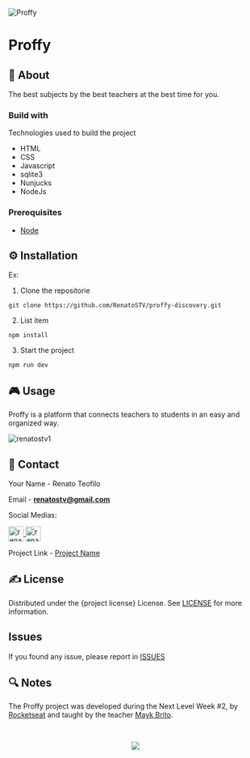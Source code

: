![Proffy](https://i.imgur.com/TMG2P0B.png)

# Proffy

<!---
Shields about project
https://shields.io/
-->

## 📰 About

The best subjects by the best teachers at the best time for you.

### Build with

Technologies used to build the project

 - HTML
 - CSS
 - Javascript
 - sqlite3
 - Nunjucks
 - NodeJs
 
### Prerequisites

- [Node](https://nodejs.org/en/)

## ⚙ Installation

Ex:

 1. Clone the repositorie

```
git clone https://github.com/RenatoSTV/proffy-discovery.git
```

 2. List item

```
npm install
```

 3. Start the project

```
npm run dev
```

## 🎮 Usage

Proffy is a platform that connects teachers to students in an easy and organized way.

<img align="center" src="https://i.imgur.com/jUu30vS.gif" alt="renatostv1"/>

<p></p>

## 📩 Contact

<p></p>

Your Name - Renato Teofilo

Email - **renatostv@gmail.com**

Social Medias:

<a href="https://twitter.com/renatostv1" target="blank">
    <img align="center" src="https://cdn.jsdelivr.net/npm/simple-icons@3.0.1/icons/twitter.svg" alt="renatostv1" height="30" width="30" />
</a>
    
<a href="https://linkedin.com/in/renatoteofilo" target="blank">
    <img align="center" src="https://cdn.jsdelivr.net/npm/simple-icons@3.0.1/icons/linkedin.svg" alt="renatoteofilo" height="30" width="30" />
</a>

<p></p>

Project Link - [Project Name](https://github.com/your_username/repo_name)

## ✍ License

Distributed under the {project license} License. See [LICENSE](https://github.com/RenatoSTV/proffy-discovery/blob/master/LICENSE) for more information.

## Issues

If you found any issue, please report in [ISSUES](https://github.com/RenatoSTV/proffy-discovery/issues)

## 🔍 Notes

<p>The Proffy project was developed during the Next Level Week #2, by <a href="https://rocketseat.com.br" alt="Rocketseat" target="_blank">Rocketseat</a> and taught by the teacher <a href="https://github.com/maykbrito" alt="Mayk Brito" target="_blank">Mayk Brito</a>.</p>

<br>

<p align="center">
  <img src="https://i.imgur.com/ZTkpsyT.png">
</p>
